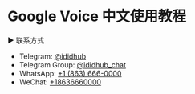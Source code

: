 # Google Voice 中文使用教程

► 联系方式
* Telegram: [@ididhub](https://telegram.me/ididhub)
* Telegram Group: [@ididhub_chat](https://telegram.me/ididhub_chat)
* WhatsApp: [+1 (863) 666-0000](https://wa.me/+18636660000)
* WeChat: [+18636660000](+18636660000)
